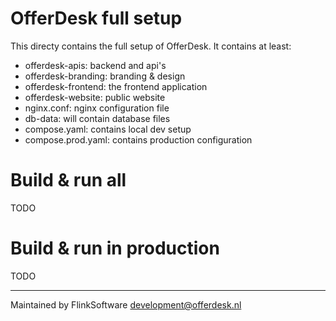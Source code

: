 # OfferDesk full setup

This directy contains the full setup of OfferDesk. It contains at least:

- offerdesk-apis: backend and api's
- offerdesk-branding: branding & design
- offerdesk-frontend: the frontend application
- offerdesk-website: public website
- nginx.conf: nginx configuration file
- db-data: will contain database files
- compose.yaml: contains local dev setup
- compose.prod.yaml: contains production configuration

# Build & run all

TODO

# Build & run in production

TODO

---
Maintained by FlinkSoftware [development@offerdesk.nl](mailto:development@offerdesk.nl)